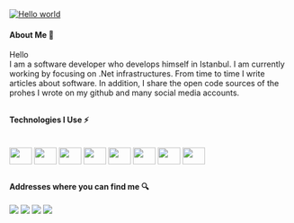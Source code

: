 <div>
  <a target="_blank" rel="noopener noreferrer nofollow" href="https://raw.githubusercontent.com/sagar-viradiya/sagar-viradiya/master/resources/banner.png"><img src="https://raw.githubusercontent.com/sagar-viradiya/sagar-viradiya/master/resources/banner.png" alt="Hello world" style="max-width: 100%;"></a>
 </div>

<h4> About Me 💬 </h4>

Hello <br>
I am a software developer who develops himself in Istanbul. I am currently working by focusing on .Net infrastructures. From time to time I write articles about software. In addition, I share the open code sources of the prohes I wrote on my github and many social media accounts.

##

<h4> Technologies I Use ⚡ </h4>

<div style="display: inline_block"><br>
<img align="center" height="30" width="40" src="https://cdn.jsdelivr.net/gh/devicons/devicon/icons/dotnetcore/dotnetcore-original.svg" />
<img align="center" height="30" width="40" src="https://cdn.jsdelivr.net/gh/devicons/devicon/icons/microsoftsqlserver/microsoftsqlserver-plain-wordmark.svg"/>
<img align="center" height="30" width="40" src="https://cdn.jsdelivr.net/gh/devicons/devicon/icons/dot-net/dot-net-original.svg" />
<img align="center" height="30" width="40" src="https://cdn.jsdelivr.net/gh/devicons/devicon/icons/html5/html5-original.svg" />
<img align="center" height="30" width="40" src="https://cdn.jsdelivr.net/gh/devicons/devicon/icons/css3/css3-original.svg" />
<img align="center" height="30" width="40" src="https://cdn.jsdelivr.net/gh/devicons/devicon/icons/javascript/javascript-original.svg" />
<img align="center" height="30" width="40" src="https://cdn.jsdelivr.net/gh/devicons/devicon/icons/csharp/csharp-original.svg" />
<img align="center" height="30" width="40" src="https://cdn.jsdelivr.net/gh/devicons/devicon/icons/mysql/mysql-original.svg" />
</div>

##

<h4> Addresses where you can find me 🔍 </h4
<div>
<a href="https://www.instagram.com/muhammedyuceedag/" target="_blank"><img src="https://img.shields.io/badge/-Instagram-%23E4405F?style=for-the-badge&amp;logo=instagram&amp;logoColor=white" target="_blank"></a>
<a href="https://www.linkedin.com/in/muhammed-y%C3%BCceda%C4%9F-187533250/" rel="nofollow"><img src="https://img.shields.io/badge/-LinkedIn-%230077B5?style=for-the-badge&amp;logo=linkedin&amp;logoColor=white"></a>
 <a href="https://www.linkedin.com/in/muhammed-y%C3%BCceda%C4%9F-187533250/" rel="nofollow"><img src="https://img.shields.io/badge/-Twitter-%230077B5?style=for-the-badge&amp;logo=Twitter&amp;logoColor=white"></a>
  <a href="https://www.linkedin.com/in/muhammed-y%C3%BCceda%C4%9F-187533250/" rel="nofollow"><img src="https://img.shields.io/badge/-Twitter-%230077B5?style=for-the-badge&amp;logo=Twitter&amp;logoColor=white"></a>
</div>


